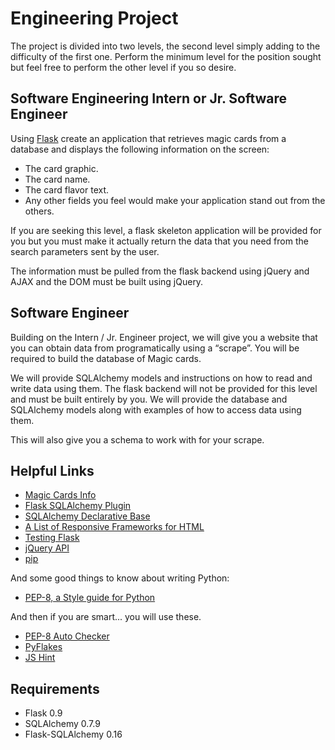 Engineering Project
==========

The project is divided into two levels, the second level simply adding to the difficulty of the first one. Perform the minimum level for the position sought but feel free to perform the other level if you so desire.

Software Engineering Intern or Jr. Software Engineer
-------------

Using [Flask](http://flask.pocoo.org/) create an application that retrieves magic cards from a database and displays the following information on the screen:

* The card graphic.
* The card name.
* The card flavor text.
* Any other fields you feel would make your application stand out from the others.

If you are seeking this level, a flask skeleton application will be provided for you but you must make it actually return the data that you need from the search parameters sent by the user.

The information must be pulled from the flask backend using jQuery and AJAX and the DOM must be built using jQuery.

Software Engineer
-------------

Building on the Intern / Jr. Engineer project, we will give you a website that you can obtain data from programatically using a “scrape”. You will be required to build the database of Magic cards.

We will provide SQLAlchemy models and instructions on how to read and write data using them. The flask backend will not be provided for this level and must be built entirely by you. We will provide the database and SQLAlchemy models along with examples of how to access data using them.

This will also give you a schema to work with for your scrape.

Helpful Links
-------------

* [Magic Cards Info](http://magiccards.info/)
* [Flask SQLAlchemy Plugin](http://pythonhosted.org/Flask-SQLAlchemy/)
* [SQLAlchemy Declarative Base](http://docs.sqlalchemy.org/en/rel_0_8/orm/extensions/declarative.html)
* [A List of Responsive Frameworks for HTML](http://komelin.com/en/5tips/5-most-popular-html5-responsive-frameworks)
* [Testing Flask](http://flask.pocoo.org/docs/testing/)
* [jQuery API](http://api.jquery.com/)
* [pip](https://pypi.python.org/pypi/pip)

And some good things to know about writing Python:
* [PEP-8, a Style guide for Python](http://www.python.org/dev/peps/pep-0008/)

And then if you are smart... you will use these.
* [PEP-8 Auto Checker](https://pypi.python.org/pypi/pep8)
* [PyFlakes](https://pypi.python.org/pypi/pyflakes)
* [JS Hint](http://www.jshint.com/)

Requirements
-------------

* Flask 0.9
* SQLAlchemy 0.7.9
* Flask-SQLAlchemy 0.16

